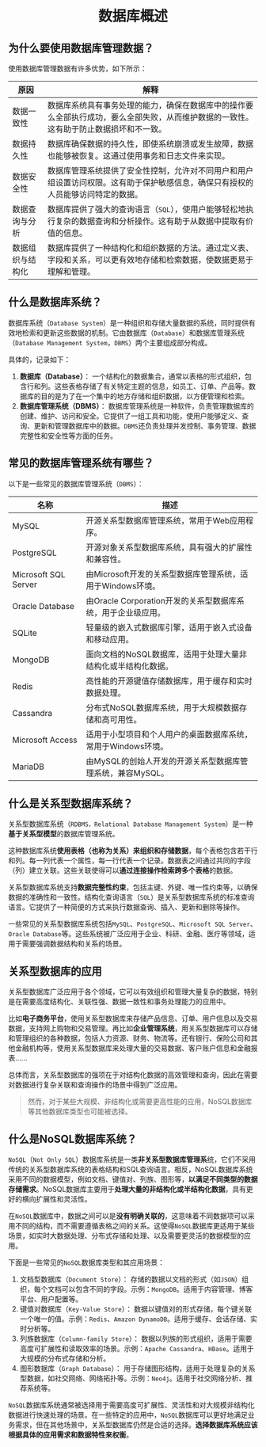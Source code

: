 <div align="center">

<h1>数据库概述</h1>

</div>

## 为什么要使用数据库管理数据？

使用数据库管理数据有许多优势，如下所示：

| **原因**         | **解释**                                                                                                                               |
| ---------------- | -------------------------------------------------------------------------------------------------------------------------------------- |
| 数据一致性       | 数据库系统具有事务处理的能力，确保在数据库中的操作要么全部执行成功，要么全部失败，从而维护数据的一致性。这有助于防止数据损坏和不一致。 |
| 数据持久性       | 数据库确保数据的持久性，即使系统崩溃或发生故障，数据也能够被恢复。这通过使用事务和日志文件来实现。                                     |
| 数据安全性       | 数据库管理系统提供了安全性控制，允许对不同用户和用户组设置访问权限。这有助于保护敏感信息，确保只有授权的人员能够访问特定的数据。       |
| 数据查询与分析   | 数据库提供了强大的查询语言（`SQL`），使用户能够轻松地执行复杂的数据查询和分析操作。这有助于从数据中提取有价值的信息。                  |
| 数据组织与结构化 | 数据库提供了一种结构化和组织数据的方法。通过定义表、字段和关系，可以更有效地存储和检索数据，使数据更易于理解和管理。                   |

## 什么是数据库系统？

数据库系统（`Database System`）是一种组织和存储大量数据的系统，同时提供有效地检索和更新这些数据的机制。它由数据库（`Database`）和数据库管理系统（`Database Management System`，`DBMS`）两个主要组成部分构成。

具体的，记录如下：

1. **数据库（Database）**： 一个结构化的数据集合，通常以表格的形式组织，包含行和列。这些表格存储了有关特定主题的信息，如员工、订单、产品等。数据库的目的是为了在一个集中的地方存储和组织数据，以方便管理和检索。
2. **数据库管理系统（DBMS）**： 数据库管理系统是一种软件，负责管理数据库的创建、维护、访问和安全。它提供了一组工具和功能，使用户能够定义、查询、更新和管理数据库中的数据。`DBMS`还负责处理并发控制、事务管理、数据完整性和安全性等方面的任务。

## 常见的数据库管理系统有哪些？

以下是一些常见的数据库管理系统（`DBMS`）：

| 名称                 | 描述                                                          |
| -------------------- | ------------------------------------------------------------- |
| MySQL                | 开源关系型数据库管理系统，常用于Web应用程序。                 |
| PostgreSQL           | 开源对象关系型数据库系统，具有强大的扩展性和兼容性。          |
| Microsoft SQL Server | 由Microsoft开发的关系型数据库管理系统，适用于Windows环境。    |
| Oracle Database      | 由Oracle Corporation开发的关系型数据库系统，用于企业级应用。  |
| SQLite               | 轻量级的嵌入式数据库引擎，适用于嵌入式设备和移动应用。        |
| MongoDB              | 面向文档的NoSQL数据库，适用于处理大量非结构化或半结构化数据。 |
| Redis                | 高性能的开源键值存储数据库，用于缓存和实时数据处理。          |
| Cassandra            | 分布式NoSQL数据库系统，用于大规模数据存储和高可用性。         |
| Microsoft Access     | 适用于小型项目和个人用户的桌面数据库系统，常用于Windows环境。 |
| MariaDB              | 由MySQL的创始人开发的开源关系型数据库管理系统，兼容MySQL。    |

## 什么是关系型数据库系统？

关系型数据库系统（`RDBMS，Relational Database Management System`）是一种**基于关系型模型**的数据库管理系统。

这种数据库系统**使用表格（也称为关系）来组织和存储数据**，每个表格包含若干行和列。每一列代表一个属性，每一行代表一个记录。数据表之间通过共同的字段（列）建立关联。这些关联使得可以**通过连接操作检索跨多个表格**的数据。

关系型数据库系统支持**数据完整性约束**，包括主键、外键、唯一性约束等，以确保数据的准确性和一致性。结构化查询语言（`SQL`）是关系型数据库系统的标准查询语言。它提供了一种简便的方式来执行数据查询、插入、更新和删除等操作。

一些常见的关系型数据库系统包括`MySQL`、`PostgreSQL`、`Microsoft SQL Server`、`Oracle Database`等。这些系统被广泛应用于企业、科研、金融、医疗等领域，适用于需要强调数据结构和关系的场景。

## 关系型数据库的应用

关系型数据库广泛应用于各个领域，它可以有效组织和管理大量复杂的数据，特别是在需要高度结构化、关联性强、数据一致性和事务处理能力的应用中。

比如**电子商务平台**，使用关系型数据库来存储产品信息、订单、用户信息以及交易数据，支持网上购物和交易管理。再比如**企业管理系统**，用关系型数据库可以存储和管理组织的各种数据，包括人力资源、财务、物流等。还有银行、保险公司和其他金融机构等，使用关系型数据库来处理大量的交易数据、客户账户信息和金融报表......

总体而言，关系型数据库的强项在于对结构化数据的高效管理和查询，因此在需要对数据进行复杂关联和查询操作的场景中得到广泛应用。

> 然而，对于某些大规模、非结构化或需要更高性能的应用，NoSQL数据库等其他数据库类型也可能被选择。

## 什么是NoSQL数据库系统？

`NoSQL`（`Not Only SQL`）数据库系统是一类**非关系型数据库管理系**统，它们不采用传统的关系型数据库系统的表格结构和SQL查询语言。相反，NoSQL数据库系统采用不同的数据模型，例如文档、键值对、列族、图形等，**以满足不同类型的数据存储需求**。NoSQL数据库主要用于**处理大量的非结构化或半结构化数据**，具有更好的横向扩展性和灵活性。

在`NoSQL`数据库中，数据之间可以是**没有明确关联的**，这意味着不同数据项可以采用不同的结构，而不需要遵循表格之间的关系。这使得`NoSQL`数据库更适用于某些场景，如实时大数据处理、分布式存储和处理、以及需要更灵活的数据模型的应用。

下面是一些常见的`NoSQL`数据库类型和其应用场景：

1. 文档型数据库（`Document Store`）： 存储的数据以文档的形式（如`JSON`）组织，每个文档可以包含不同的字段。示例：`MongoDB`。适用于内容管理、博客平台、用户配置等。
2. 键值对数据库（`Key-Value Store`）： 数据以键值对的形式存储，每个键关联一个唯一的值。示例：`Redis`、`Amazon DynamoDB`。适用于缓存、会话存储、实时分析等。
3. 列族数据库（`Column-family Store`）： 数据以列族的形式组织，适用于需要高度可扩展性和读取效率的场景。示例：`Apache Cassandra`、`HBase`。适用于大规模的分布式存储和分析。
4. 图形数据库（`Graph Database`）： 用于存储图形结构，适用于处理复杂的关系型数据，如社交网络、网络拓扑等。示例：`Neo4j`。适用于社交网络分析、推荐系统等。

`NoSQL`数据库系统通常被选择用于需要高度可扩展性、灵活性和对大规模非结构化数据进行快速处理的场景。在一些特定的应用中，`NoSQL`数据库可以更好地满足业务需求，但在其他场景中，关系型数据库仍然是合适的选择。**选择数据库系统应该根据具体的应用需求和数据特性来权衡**。
